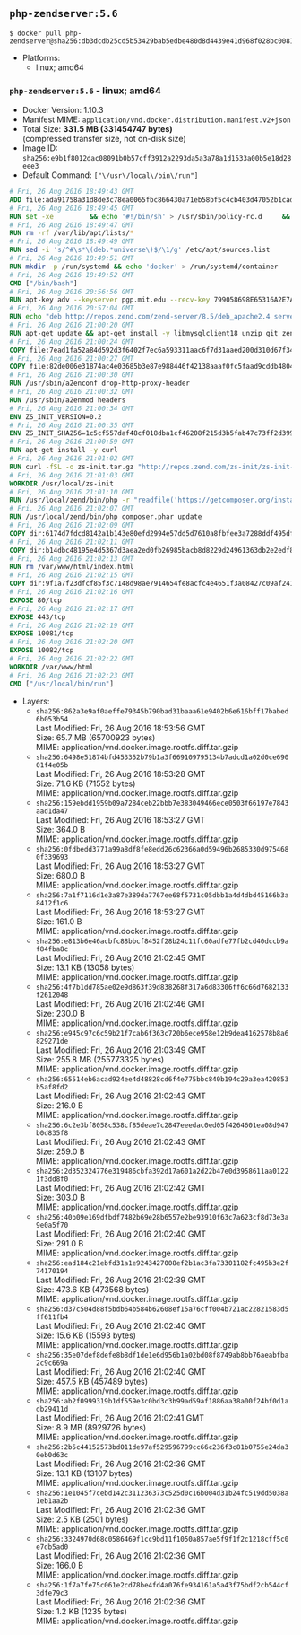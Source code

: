 ## `php-zendserver:5.6`

```console
$ docker pull php-zendserver@sha256:db3dcdb25cd5b53429bab5edbe480d8d4439e41d968f028bc00813ba7a3d9dd4
```

-	Platforms:
	-	linux; amd64

### `php-zendserver:5.6` - linux; amd64

-	Docker Version: 1.10.3
-	Manifest MIME: `application/vnd.docker.distribution.manifest.v2+json`
-	Total Size: **331.5 MB (331454747 bytes)**  
	(compressed transfer size, not on-disk size)
-	Image ID: `sha256:e9b1f8012dac08091b0b57cff3912a2293da5a3a78a1d1533a00b5e18d28eee3`
-	Default Command: `["\/usr\/local\/bin\/run"]`

```dockerfile
# Fri, 26 Aug 2016 18:49:43 GMT
ADD file:ada91758a31d8de3c78ea0065fbc866430a71eb58bf5c4cb403d47052b1cade0 in /
# Fri, 26 Aug 2016 18:49:45 GMT
RUN set -xe 		&& echo '#!/bin/sh' > /usr/sbin/policy-rc.d 	&& echo 'exit 101' >> /usr/sbin/policy-rc.d 	&& chmod +x /usr/sbin/policy-rc.d 		&& dpkg-divert --local --rename --add /sbin/initctl 	&& cp -a /usr/sbin/policy-rc.d /sbin/initctl 	&& sed -i 's/^exit.*/exit 0/' /sbin/initctl 		&& echo 'force-unsafe-io' > /etc/dpkg/dpkg.cfg.d/docker-apt-speedup 		&& echo 'DPkg::Post-Invoke { "rm -f /var/cache/apt/archives/*.deb /var/cache/apt/archives/partial/*.deb /var/cache/apt/*.bin || true"; };' > /etc/apt/apt.conf.d/docker-clean 	&& echo 'APT::Update::Post-Invoke { "rm -f /var/cache/apt/archives/*.deb /var/cache/apt/archives/partial/*.deb /var/cache/apt/*.bin || true"; };' >> /etc/apt/apt.conf.d/docker-clean 	&& echo 'Dir::Cache::pkgcache ""; Dir::Cache::srcpkgcache "";' >> /etc/apt/apt.conf.d/docker-clean 		&& echo 'Acquire::Languages "none";' > /etc/apt/apt.conf.d/docker-no-languages 		&& echo 'Acquire::GzipIndexes "true"; Acquire::CompressionTypes::Order:: "gz";' > /etc/apt/apt.conf.d/docker-gzip-indexes 		&& echo 'Apt::AutoRemove::SuggestsImportant "false";' > /etc/apt/apt.conf.d/docker-autoremove-suggests
# Fri, 26 Aug 2016 18:49:47 GMT
RUN rm -rf /var/lib/apt/lists/*
# Fri, 26 Aug 2016 18:49:49 GMT
RUN sed -i 's/^#\s*\(deb.*universe\)$/\1/g' /etc/apt/sources.list
# Fri, 26 Aug 2016 18:49:51 GMT
RUN mkdir -p /run/systemd && echo 'docker' > /run/systemd/container
# Fri, 26 Aug 2016 18:49:52 GMT
CMD ["/bin/bash"]
# Fri, 26 Aug 2016 20:56:56 GMT
RUN apt-key adv --keyserver pgp.mit.edu --recv-key 799058698E65316A2E7A4FF42EAE1437F7D2C623
# Fri, 26 Aug 2016 20:57:04 GMT
RUN echo "deb http://repos.zend.com/zend-server/8.5/deb_apache2.4 server non-free" >> /etc/apt/sources.list.d/zend-server.list
# Fri, 26 Aug 2016 21:00:20 GMT
RUN apt-get update && apt-get install -y libmysqlclient18 unzip git zend-server-php-5.6 && /usr/local/zend/bin/zendctl.sh stop
# Fri, 26 Aug 2016 21:00:24 GMT
COPY file:7ead1fa52a84d592d3f6402f7ec6a593311aac6f7d31aaed200d310d67f34d54 in /etc/
# Fri, 26 Aug 2016 21:00:27 GMT
COPY file:82de006e31874ac4e03685b3e87e988446f42138aaaf0fc5faad9cddb48040ba in /etc/apache2/conf-available
# Fri, 26 Aug 2016 21:00:30 GMT
RUN /usr/sbin/a2enconf drop-http-proxy-header
# Fri, 26 Aug 2016 21:00:32 GMT
RUN /usr/sbin/a2enmod headers
# Fri, 26 Aug 2016 21:00:34 GMT
ENV ZS_INIT_VERSION=0.2
# Fri, 26 Aug 2016 21:00:35 GMT
ENV ZS_INIT_SHA256=1c5cf557daf48cf018dba1cf46208f215d3b5fab47c73ff2d39988581ebd6932
# Fri, 26 Aug 2016 21:00:59 GMT
RUN apt-get install -y curl
# Fri, 26 Aug 2016 21:01:02 GMT
RUN curl -fSL -o zs-init.tar.gz "http://repos.zend.com/zs-init/zs-init-docker-${ZS_INIT_VERSION}.tar.gz"     && echo "${ZS_INIT_SHA256} *zs-init.tar.gz" | sha256sum -c -     && mkdir /usr/local/zs-init     && tar xzf zs-init.tar.gz --strip-components=1 -C /usr/local/zs-init     && rm zs-init.tar.gz
# Fri, 26 Aug 2016 21:01:03 GMT
WORKDIR /usr/local/zs-init
# Fri, 26 Aug 2016 21:01:10 GMT
RUN /usr/local/zend/bin/php -r "readfile('https://getcomposer.org/installer');" | /usr/local/zend/bin/php
# Fri, 26 Aug 2016 21:02:07 GMT
RUN /usr/local/zend/bin/php composer.phar update
# Fri, 26 Aug 2016 21:02:09 GMT
COPY dir:6174d7fdcd8142a1b143e80efd2994e57dd5d7610a8fbfee3a7288ddf495dfdf in /usr/local/bin
# Fri, 26 Aug 2016 21:02:11 GMT
COPY dir:b14dbc48195e4d5367d3aea2ed0fb26985bacb8d8229d24961363db2e2edf8f0 in /usr/local/zend/var/plugins/
# Fri, 26 Aug 2016 21:02:13 GMT
RUN rm /var/www/html/index.html
# Fri, 26 Aug 2016 21:02:15 GMT
COPY dir:9f1a7f23dfcf85f3c7148d98ae7914654fe8acfc4e4651f3a08427c09af24198 in /var/www/html
# Fri, 26 Aug 2016 21:02:16 GMT
EXPOSE 80/tcp
# Fri, 26 Aug 2016 21:02:17 GMT
EXPOSE 443/tcp
# Fri, 26 Aug 2016 21:02:19 GMT
EXPOSE 10081/tcp
# Fri, 26 Aug 2016 21:02:20 GMT
EXPOSE 10082/tcp
# Fri, 26 Aug 2016 21:02:22 GMT
WORKDIR /var/www/html
# Fri, 26 Aug 2016 21:02:23 GMT
CMD ["/usr/local/bin/run"]
```

-	Layers:
	-	`sha256:862a3e9af0aeffe79345b790bad31baaa61e9402b6e616bff17babed6b053b54`  
		Last Modified: Fri, 26 Aug 2016 18:53:56 GMT  
		Size: 65.7 MB (65700923 bytes)  
		MIME: application/vnd.docker.image.rootfs.diff.tar.gzip
	-	`sha256:6498e51874bfd453352b79b1a3f669109795134b7adcd1a02d0ce69001f4e05b`  
		Last Modified: Fri, 26 Aug 2016 18:53:28 GMT  
		Size: 71.6 KB (71552 bytes)  
		MIME: application/vnd.docker.image.rootfs.diff.tar.gzip
	-	`sha256:159ebdd1959b09a7284ceb22bbb7e383049466ece0503f66197e7843aad1da47`  
		Last Modified: Fri, 26 Aug 2016 18:53:27 GMT  
		Size: 364.0 B  
		MIME: application/vnd.docker.image.rootfs.diff.tar.gzip
	-	`sha256:0fdbedd3771a99a8df8fe8edd26c62366a0d59496b2685330d9754680f339693`  
		Last Modified: Fri, 26 Aug 2016 18:53:27 GMT  
		Size: 680.0 B  
		MIME: application/vnd.docker.image.rootfs.diff.tar.gzip
	-	`sha256:7a1f7116d1e3a87e389da7767ee68f5731c05dbb1a4d4dbd45166b3a8412f1c6`  
		Last Modified: Fri, 26 Aug 2016 18:53:27 GMT  
		Size: 161.0 B  
		MIME: application/vnd.docker.image.rootfs.diff.tar.gzip
	-	`sha256:e813b6e46acbfc88bbcf8452f28b24c11fc60adfe77fb2cd40dccb9af84fba8c`  
		Last Modified: Fri, 26 Aug 2016 21:02:45 GMT  
		Size: 13.1 KB (13058 bytes)  
		MIME: application/vnd.docker.image.rootfs.diff.tar.gzip
	-	`sha256:4f7b1dd785ae02e9d863f39d838268f317a6d83306ff6c66d7682133f2612048`  
		Last Modified: Fri, 26 Aug 2016 21:02:46 GMT  
		Size: 230.0 B  
		MIME: application/vnd.docker.image.rootfs.diff.tar.gzip
	-	`sha256:e945c97c6c59b21f7cab6f363c720b6ece958e12b9dea4162578b8a6829271de`  
		Last Modified: Fri, 26 Aug 2016 21:03:49 GMT  
		Size: 255.8 MB (255773325 bytes)  
		MIME: application/vnd.docker.image.rootfs.diff.tar.gzip
	-	`sha256:65514eb6acad924ee4d48828cd6f4e775bbc840b194c29a3ea420853b5af8fd2`  
		Last Modified: Fri, 26 Aug 2016 21:02:43 GMT  
		Size: 216.0 B  
		MIME: application/vnd.docker.image.rootfs.diff.tar.gzip
	-	`sha256:6c2e3bf8058c538cf85deae7c2847eeedac0ed05f4264601ea08d947b0d835f8`  
		Last Modified: Fri, 26 Aug 2016 21:02:43 GMT  
		Size: 259.0 B  
		MIME: application/vnd.docker.image.rootfs.diff.tar.gzip
	-	`sha256:2d352324776e319486cbfa392d17a601a2d22b47e0d3958611aa01221f3dd8f0`  
		Last Modified: Fri, 26 Aug 2016 21:02:42 GMT  
		Size: 303.0 B  
		MIME: application/vnd.docker.image.rootfs.diff.tar.gzip
	-	`sha256:40b09e169dfbdf7482b69e28b6557e2be93910f63c7a623cf8d73e3a9e0a5f70`  
		Last Modified: Fri, 26 Aug 2016 21:02:40 GMT  
		Size: 291.0 B  
		MIME: application/vnd.docker.image.rootfs.diff.tar.gzip
	-	`sha256:ead184c21ebfd31a1e9243427008ef2b1ac3fa73301182fc495b3e2f74170194`  
		Last Modified: Fri, 26 Aug 2016 21:02:39 GMT  
		Size: 473.6 KB (473568 bytes)  
		MIME: application/vnd.docker.image.rootfs.diff.tar.gzip
	-	`sha256:d37c504d88f5bdb64b584b62608ef15a76cff004b721ac22821583d5ff611fb4`  
		Last Modified: Fri, 26 Aug 2016 21:02:40 GMT  
		Size: 15.6 KB (15593 bytes)  
		MIME: application/vnd.docker.image.rootfs.diff.tar.gzip
	-	`sha256:35e07def8defe8b8df1de1e6d956b1a02bd08f8749ab8bb76aeabfba2c9c669a`  
		Last Modified: Fri, 26 Aug 2016 21:02:40 GMT  
		Size: 457.5 KB (457489 bytes)  
		MIME: application/vnd.docker.image.rootfs.diff.tar.gzip
	-	`sha256:ab2f0999319b1df559e3c0bd3c3b99ad59af1886aa38a00f24bf0d1adb29411d`  
		Last Modified: Fri, 26 Aug 2016 21:02:41 GMT  
		Size: 8.9 MB (8929726 bytes)  
		MIME: application/vnd.docker.image.rootfs.diff.tar.gzip
	-	`sha256:2b5c44152573bd011de97af529596799cc66c236f3c81b0755e24da30eb0d63c`  
		Last Modified: Fri, 26 Aug 2016 21:02:36 GMT  
		Size: 13.1 KB (13107 bytes)  
		MIME: application/vnd.docker.image.rootfs.diff.tar.gzip
	-	`sha256:1e1045f7cebd142c311236373c525d0c16b004d31b24fc519dd5038a1eb1aa2b`  
		Last Modified: Fri, 26 Aug 2016 21:02:36 GMT  
		Size: 2.5 KB (2501 bytes)  
		MIME: application/vnd.docker.image.rootfs.diff.tar.gzip
	-	`sha256:3324970d68c0586469f1cc9bd11f1050a857ae5f9f1f2c1218cff5c0e7db5ad0`  
		Last Modified: Fri, 26 Aug 2016 21:02:36 GMT  
		Size: 166.0 B  
		MIME: application/vnd.docker.image.rootfs.diff.tar.gzip
	-	`sha256:1f7a7fe75c061e2cd78be4fd4a076fe934161a5a43f75bdf2cb544cf3dfe79c3`  
		Last Modified: Fri, 26 Aug 2016 21:02:36 GMT  
		Size: 1.2 KB (1235 bytes)  
		MIME: application/vnd.docker.image.rootfs.diff.tar.gzip
